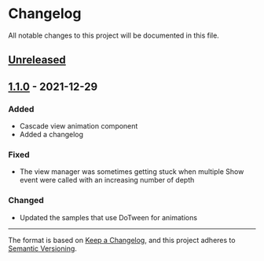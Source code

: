 # Changelog
All notable changes to this project will be documented in this file.

## [Unreleased]

## [1.1.0] - 2021-12-29
### Added
- Cascade view animation component
- Added a changelog

### Fixed
- The view manager was sometimes getting stuck when multiple Show event were called with an increasing number of depth

### Changed
- Updated the samples that use DoTween for animations

[Unreleased]: https://github.com/danielrusnac/unity-view-management-package
[1.1.0]: https://github.com/danielrusnac/unity-view-management-package/releases/tag/v1.1.0

---

The format is based on [Keep a Changelog](https://keepachangelog.com/en/1.0.0/),
and this project adheres to [Semantic Versioning](https://semver.org/spec/v2.0.0.html).